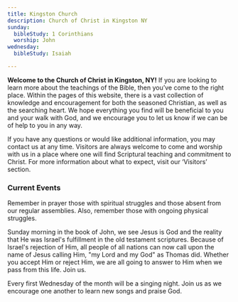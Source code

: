 ```yaml
---
title: Kingston Church
description: Church of Christ in Kingston NY
sunday:
  bibleStudy: 1 Corinthians
  worship: John
wednesday:
  bibleStudy: Isaiah

---
```

**Welcome to the Church of Christ in Kingston, NY!** If you are looking to learn more about the teachings of the Bible, then you’ve come to the right place. Within the pages of this website, there is a vast collection of knowledge and encouragement for both the seasoned Christian, as well as the searching heart. We hope everything you find will be beneficial to you and your walk with God, and we encourage you to let us know if we can be of help to you in any way.

If you have any questions or would like additional information, you may contact us at any time. Visitors are always welcome to come and worship with us in a place where one will find Scriptural teaching and commitment to Christ. For more information about what to expect, visit our ‘Visitors’ section.

### Current Events

Remember in prayer those with spiritual struggles and those absent from our regular assemblies. Also, remember those with ongoing physical struggles.

Sunday morning in the book of John, we see Jesus is God and the reality that He was Israel's fulfillment in the old testament scriptures. Because of Israel's rejection of Him, all people of all nations can now call upon the name of Jesus calling Him, "my Lord and my God" as Thomas did. Whether you accept Him or reject Him, we are all going to answer to Him when we pass from this life.  Join us.

Every first Wednesday of the month will be a singing night. Join us as we encourage one another to learn new songs and praise God.
